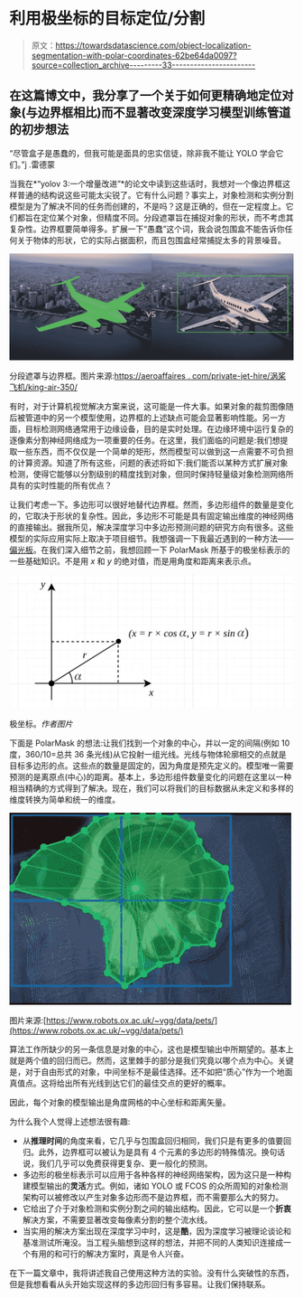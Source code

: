# 利用极坐标的目标定位/分割

> 原文：<https://towardsdatascience.com/object-localization-segmentation-with-polar-coordinates-62be64da0097?source=collection_archive---------33----------------------->

## 在这篇博文中，我分享了一个关于如何更精确地定位对象(与边界框相比)而不显著改变深度学习模型训练管道的初步想法

“尽管盒子是愚蠢的，但我可能是面具的忠实信徒，除非我不能让 YOLO 学会它们。”j .雷德蒙

当我在*“yolov 3:一个增量改进”*的论文中读到这些话时，我想对一个像边界框这样普通的结构说这些可能太尖锐了。它有什么问题？事实上，对象检测和实例分割模型是为了解决不同的任务而创建的，不是吗？这是正确的，但在一定程度上。它们都旨在定位某个对象，但精度不同。分段遮罩旨在捕捉对象的形状，而不考虑其复杂性。边界框要简单得多。扩展一下“愚蠢”这个词，我会说包围盒不能告诉你任何关于物体的形状，它的实际占据面积，而且包围盒经常捕捉太多的背景噪音。

![](img/509eb9fe22a73d16c2e4d000f62f3e3c.png)

分段遮罩与边界框。图片来源:[https://aeroaffaires . com/private-jet-hire/涡桨飞机/king-air-350/](https://aeroaffaires.com/private-jet-hire/turboprop-aircrafts/king-air-350/)

有时，对于计算机视觉解决方案来说，这可能是一件大事。如果对象的裁剪图像随后被管道中的另一个模型使用，边界框的上述缺点可能会显著影响性能。另一方面，目标检测网络通常用于边缘设备，目的是实时处理。在边缘环境中运行复杂的逐像素分割神经网络成为一项重要的任务。在这里，我们面临的问题是:我们想提取一些东西，而不仅仅是一个简单的矩形，然而模型可以做到这一点需要不可负担的计算资源。知道了所有这些，问题的表述将如下:我们能否以某种方式扩展对象检测，使得它能够以分割级别的精度找到对象，但同时保持轻量级对象检测网络所具有的实时性能的所有优点？

让我们考虑一下。多边形可以很好地替代边界框。然而，多边形组件的数量是变化的，它取决于形状的复杂性。因此，多边形不可能是具有固定输出维度的神经网络的直接输出。据我所见，解决深度学习中多边形预测问题的研究方向有很多。这些模型的实际应用实际上取决于项目细节。我想强调一下我最近遇到的一种方法——[偏光板](https://arxiv.org/abs/1909.13226)。在我们深入细节之前，我想回顾一下 PolarMask 所基于的极坐标表示的一些基础知识。不是用 *x* 和 *y* 的绝对值，而是用角度和距离来表示点。

![](img/c19c08704aad8a1dcddf48f670a2672b.png)

极坐标。*作者图片*

下面是 PolarMask 的想法:让我们找到一个对象的中心，并以一定的间隔(例如 10 度，360/10=总共 36 条光线)从它投射一组光线。光线与物体轮廓相交的点就是目标多边形的点。这些点的数量是固定的，因为角度是预先定义的。模型唯一需要预测的是离原点(中心)的距离。基本上，多边形组件数量变化的问题在这里以一种相当精确的方式得到了解决。现在，我们可以将我们的目标数据从未定义和多样的维度转换为简单和统一的维度。

![](img/d5608b85db34d16fe829819cc47b6076.png)

图片来源:[https://www.robots.ox.ac.uk/~vgg/data/pets/](https://www.robots.ox.ac.uk/~vgg/data/pets/)

算法工作所缺少的另一条信息是对象的中心，这也是模型输出中所期望的。基本上就是两个值的回归而已。然而，这里棘手的部分是我们究竟以哪个点为中心。关键是，对于自由形式的对象，中间坐标不是最佳选择。还不如把“质心”作为一个地面真值点。这将给出所有光线到达它们的最佳交点的更好的概率。

因此，每个对象的模型输出是角度网格的中心坐标和距离矢量。

为什么我个人觉得上述想法很有趣:

*   从**推理时间**的角度来看，它几乎与包围盒回归相同，我们只是有更多的值要回归。此外，边界框可以被认为是具有 4 个元素的多边形的特殊情况。换句话说，我们几乎可以免费获得更复杂、更一般化的预测。
*   多边形的极坐标表示可以应用于各种各样的神经网络架构，因为这只是一种构建模型输出的**灵活**方式。例如，诸如 YOLO 或 FCOS 的众所周知的对象检测架构可以被修改以产生对象多边形而不是边界框，而不需要那么大的努力。
*   它给出了介于对象检测和实例分割之间的输出结构。因此，它可以是一个**折衷**解决方案，不需要显著改变每像素分割的整个流水线。
*   当实用的解决方案出现在深度学习中时，这是**酷**，因为深度学习被理论谈论和基准测试所淹没。当工程头脑想到这样的想法，并把不同的人类知识连接成一个有用的和可行的解决方案时，真是令人兴奋。

在下一篇文章中，我将讲述我自己使用这种方法的实验。没有什么突破性的东西，但是我想看看从头开始实现这样的多边形回归有多容易。让我们保持联系。